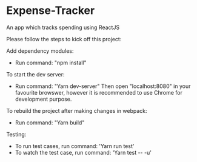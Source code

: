 # Expense-Tracker
An app which tracks spending using ReactJS

Please follow the steps to kick off this project:

Add dependency modules:
- Run command: "npm install"

To start the dev server:
- Run command: "Yarn dev-server"
Then open "localhost:8080" in your favourite browswer, however it is recommended to use Chrome for development purpose.

To rebuild the project after making changes in webpack:
- Run command: "Yarn build"

Testing:
- To run test cases, run command: 'Yarn run test'
- To watch the test case, run command: 'Yarn test -- -u'
